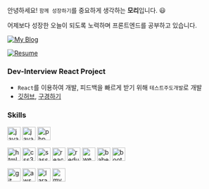 안녕하세요! `함께 성장하기`를 중요하게 생각하는 **모리**입니다. 😃

어제보다 성장한 오늘이 되도록 노력하며 프론트엔드를 공부하고 있습니다.

[![My Blog](http://img.shields.io/badge/-My%20blog-black?style=flat-square&logo=github&link=https://kwonmory.github.io/)](https://blog.kwonmory.com/)

[![Resume](http://img.shields.io/badge/-Resume-black?style=flat-square&logo=github&link=https://kwonmory.github.io/)](https://blog.kwonmory.com/about)
	

### Dev-Interview React Project

- `React`를 이용하여 개발, 피드백을 빠르게 받기 위해 `테스트주도개발`로 개발
- [깃허브](https://github.com/CodeSoom/dev-interview-kwonmory), [구경하기](https://bit.ly/33oglai)

### Skills

<p align="left">
<img src="https://devicons.github.io/devicon/devicon.git/icons/javascript/javascript-original.svg" alt="javascript" width="30" height="30"/> 

<img src="https://devicons.github.io/devicon/devicon.git/icons/java/java-original-wordmark.svg" alt="java" width="30" height="30"/>

<img src="https://devicons.github.io/devicon/devicon.git/icons/php/php-original.svg" alt="php" width="30" height="30"/> 
</p>

<p align="left">
<img src="https://devicons.github.io/devicon/devicon.git/icons/html5/html5-original-wordmark.svg" alt="html5" width="30" height="30"/>

<img src="https://devicons.github.io/devicon/devicon.git/icons/css3/css3-original-wordmark.svg" alt="css3" width="30" height="30"/>

<img src="https://devicons.github.io/devicon/devicon.git/icons/sass/sass-original.svg" alt="sass" width="30" height="30"/> 

<img src="https://devicons.github.io/devicon/devicon.git/icons/react/react-original-wordmark.svg" alt="react" width="30" height="30"/>

<img src="https://devicons.github.io/devicon/devicon.git/icons/redux/redux-original.svg" alt="redux" width="30" height="30"/>

<img src="https://devicons.github.io/devicon/devicon.git/icons/webpack/webpack-original.svg" alt="webpack" width="30" height="30"/>

<img src="https://www.vectorlogo.zone/logos/babeljs/babeljs-icon.svg" alt="babel" width="30" height="30"/>

<img src="https://devicons.github.io/devicon/devicon.git/icons/bootstrap/bootstrap-plain.svg" alt="bootstrap" width="30" height="30"/> 
</p>

<p align="left">
<img src="https://www.vectorlogo.zone/logos/git-scm/git-scm-icon.svg" alt="git" width="30" height="30"/>
<img src="https://devicons.github.io/devicon/devicon.git/icons/amazonwebservices/amazonwebservices-original-wordmark.svg" alt="aws" width="30" height="30"/>  
<img src="https://devicons.github.io/devicon/devicon.git/icons/laravel/laravel-plain-wordmark.svg" alt="laravel" width="30" height="30"/> 
<img src="https://devicons.github.io/devicon/devicon.git/icons/mysql/mysql-original-wordmark.svg" alt="mysql" width="30" height="30"/>   
</p>

